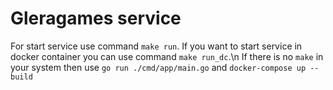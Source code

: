 # Gleragames service


For start service use command `make run`. If you want to start service in docker container you can use command `make run_dc`.\n
If there is no `make` in your system then use `go run ./cmd/app/main.go` and `docker-compose up --build`